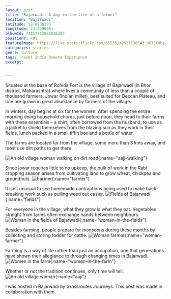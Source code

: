 ```yaml
---
layout: post
title: "Bajarwadi: A day in the life of a farmer"
location: "Bajarwadi"
latitude: 18.0938293 
longitude: 73.8300961
albumId: 72157713086036387
positionY: 40%
featureImage: https://live.staticflickr.com/65535/49527138543_9673f0be2c_c.jpg
categories: stories
genre: Culture
tags: Travel India Remote Experience
excerpt: 


---
```

Situated at the base of Rohida Fort is the village of Bajarwadi (in Bhor district, Maharashtra) where lives a community of less than a couple of thousand farmers. Jowar (Indian millet), best suited for Deccan Plateau, and rice are grown in great abundance by farmers of the village. 

In winters, day begins at six for the women. After spending the entire morning doing household chores, just before noon, they head to their farms with these essentials – a shirt, often borrowed from the husband, to use as a jacket to shield themselves from the blazing sun as they work in their fields, lunch packed in a small tiffin box and a bottle of water. 

The farms are located far from the village, some more than 3 kms away, and most use dirt paths to get there.   

![An old village woman walking on dirt road](){:name="aaji-walking"}

Since jowar requires little to no upkeep, the bulk of work in the Rabi cropping season arises from cultivating land to grow wheat, chickpea and groundnuts.
![Farmer](){:name="farmer"} 

It isn’t unusual to see homemade contraptions being used to make back-breaking work such as pulling weed out easier. 
![Fields of Bajarwadi](){:name="fields"} 

For everyone in the village, what they grow is what they eat. Vegetables straight from farms often exchange hands between neighbours.  
![Woman in the fields of Bajarwadi](){:name="woman-in-the-fields"} 

Besides farming, people prepare for monsoons during these months by collecting and storing fodder for cattle. 
![Woman farmer](){:name="woman-farmer"}

Farming is a way of life rather than just an occupation, one that generations have shown their allegiance to through changing times in Bajarwadi. 
![Women in the farm](){:name="women-in-the-farm"}

Whether or not the tradition continues, only time will tell.
![An old village woman](){:name="aaji"}

I was hosted in Bajarwadi by Grassroutes Journeys. This post was made in collaboration with them.
